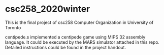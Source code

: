 # csc258_2020winter
This is the final project of csc258 Computer Organization in University of Toronto

centipede.s implemented a centipede game using MIPS 32 assembly language.
It could be executed by the MARS simulator attached in this repo.
Detailed instructions could be found in the project handout.
